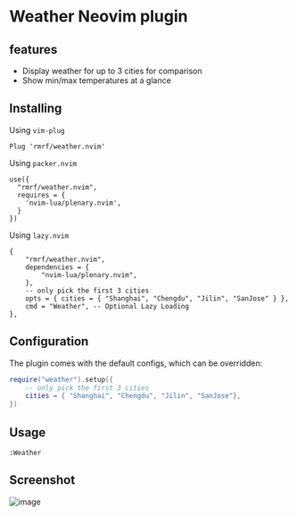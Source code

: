 # Weather Neovim plugin

## features

- Display weather for up to 3 cities for comparison
- Show min/max temperatures at a glance

## Installing

Using `vim-plug`

```
Plug 'rmrf/weather.nvim'
```

Using `packer.nvim`

```
use({
  "rmrf/weather.nvim",
  requires = {
    'nvim-lua/plenary.nvim',
  }
})

```

Using `lazy.nvim`

```
{
    "rmrf/weather.nvim",
    dependencies = {
        "nvim-lua/plenary.nvim",
    },
    -- only pick the first 3 cities
    opts = { cities = { "Shanghai", "Chengdu", "Jilin", "SanJose" } },
    cmd = "Weather", -- Optional Lazy Loading
},

```

## Configuration

The plugin comes with the default configs, which can be overridden:

```lua
require("weather").setup({
    -- only pick the first 3 cities
    cities = { "Shanghai", "Chengdu", "Jilin", "SanJose"},
})
```

## Usage

```
:Weather
```

## Screenshot

![image](https://github.com/user-attachments/assets/c777a866-9822-4ba1-86a2-770eab13c7b4)
